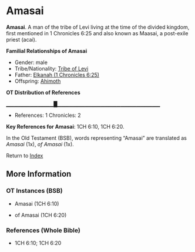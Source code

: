 # Amasai
**Amasai**. 
A man of the tribe of Levi living at the time of the divided kingdom, first mentioned in 1 Chronicles 6:25 and also known as Maasai, a post-exile priest (acai). 




**Familial Relationships of Amasai**


* Gender: male
* Tribe/Nationality: [Tribe of Levi](../../../groups/md/acai/Levi.md)
* Father: [Elkanah (1 Chronicles 6:25)](Elkanah.3.md)
* Offspring: [Ahimoth](Ahimoth.md)


**OT Distribution of References**

▁▁▁▁▁▁▁▁▁▁▁▁█▁▁▁▁▁▁▁▁▁▁▁▁▁▁▁▁▁▁▁▁▁▁▁▁▁▁
* References: 1 Chronicles: 2



**Key References for Amasai**: 
1CH 6:10, 1CH 6:20. 


In the Old Testament (BSB), words representing “Amasai” are translated as 
*Amasai* (1x), *of Amasai* (1x). 




Return to [Index](00-Index.md)

## More Information

### OT Instances (BSB)

* Amasai (1CH 6:10)

* of Amasai (1CH 6:20)



### References (Whole Bible)

* 1CH 6:10; 1CH 6:20



